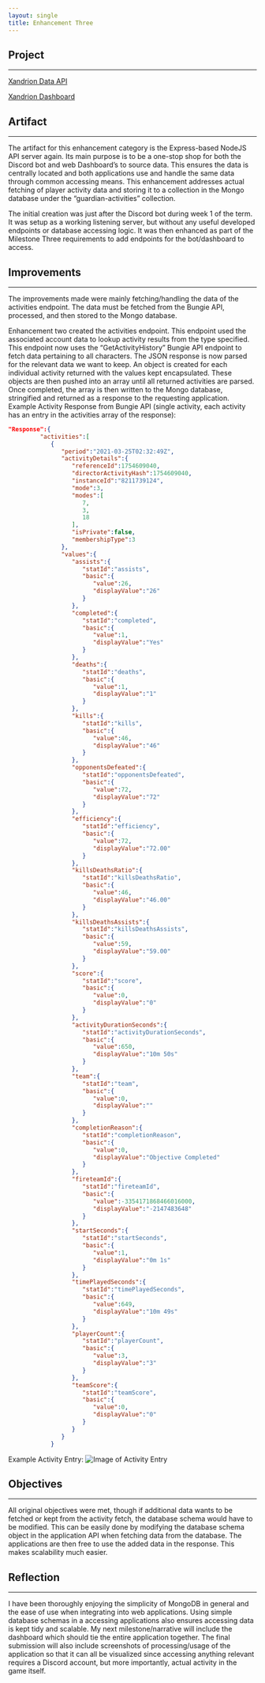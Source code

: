 ```yaml
---
layout: single
title: Enhancement Three
---
```


## Project
---
[Xandrion Data API](https://github.com/CrakinDev/xandrion2-api)

[Xandrion Dashboard](https://github.com/CrakinDev/xandrion2-dashboard)

## Artifact
---
The artifact for this enhancement category is the Express-based NodeJS API server again. Its main purpose is to be a one-stop shop for both the Discord bot and web Dashboard’s to source data. This ensures the data is centrally located and both applications use and handle the same data through common accessing means. This enhancement addresses actual fetching of player activity data and storing it to a collection in the Mongo database under the “guardian-activities” collection.

The initial creation was just after the Discord bot during week 1 of the term. It was setup as a working listening server, but without any useful developed endpoints or database accessing logic. It was then enhanced as part of the Milestone Three requirements to add endpoints for the bot/dashboard to access.

## Improvements
---
The improvements made were mainly fetching/handling the data of the activities endpoint. The data must be fetched from the Bungie API, processed, and then stored to the Mongo database.

Enhancement two created the activities endpoint. This endpoint used the associated account data to lookup activity results from the type specified. This endpoint now uses the “GetActivityHistory” Bungie API endpoint to fetch data pertaining to all characters. The JSON response is now parsed for the relevant data we want to keep. An object is created for each individual activity returned with the values kept encapsulated. These objects are then pushed into an array until all returned activities are parsed. Once completed, the array is then written to the Mongo database, stringified and returned as a response to the requesting application.
Example Activity Response from Bungie API (single activity, each activity has an entry in the activities array of the response):

```json
"Response":{
         "activities":[
            {
               "period":"2021-03-25T02:32:49Z",
               "activityDetails":{
                  "referenceId":1754609040,
                  "directorActivityHash":1754609040,
                  "instanceId":"8211739124",
                  "mode":3,
                  "modes":[
                     7,
                     3,
                     18
                  ],
                  "isPrivate":false,
                  "membershipType":3
               },
               "values":{
                  "assists":{
                     "statId":"assists",
                     "basic":{
                        "value":26,
                        "displayValue":"26"
                     }
                  },
                  "completed":{
                     "statId":"completed",
                     "basic":{
                        "value":1,
                        "displayValue":"Yes"
                     }
                  },
                  "deaths":{
                     "statId":"deaths",
                     "basic":{
                        "value":1,
                        "displayValue":"1"
                     }
                  },
                  "kills":{
                     "statId":"kills",
                     "basic":{
                        "value":46,
                        "displayValue":"46"
                     }
                  },
                  "opponentsDefeated":{
                     "statId":"opponentsDefeated",
                     "basic":{
                        "value":72,
                        "displayValue":"72"
                     }
                  },
                  "efficiency":{
                     "statId":"efficiency",
                     "basic":{
                        "value":72,
                        "displayValue":"72.00"
                     }
                  },
                  "killsDeathsRatio":{
                     "statId":"killsDeathsRatio",
                     "basic":{
                        "value":46,
                        "displayValue":"46.00"
                     }
                  },
                  "killsDeathsAssists":{
                     "statId":"killsDeathsAssists",
                     "basic":{
                        "value":59,
                        "displayValue":"59.00"
                     }
                  },
                  "score":{
                     "statId":"score",
                     "basic":{
                        "value":0,
                        "displayValue":"0"
                     }
                  },
                  "activityDurationSeconds":{
                     "statId":"activityDurationSeconds",
                     "basic":{
                        "value":650,
                        "displayValue":"10m 50s"
                     }
                  },
                  "team":{
                     "statId":"team",
                     "basic":{
                        "value":0,
                        "displayValue":""
                     }
                  },
                  "completionReason":{
                     "statId":"completionReason",
                     "basic":{
                        "value":0,
                        "displayValue":"Objective Completed"
                     }
                  },
                  "fireteamId":{
                     "statId":"fireteamId",
                     "basic":{
                        "value":-3354171868466016000,
                        "displayValue":"-2147483648"
                     }
                  },
                  "startSeconds":{
                     "statId":"startSeconds",
                     "basic":{
                        "value":1,
                        "displayValue":"0m 1s"
                     }
                  },
                  "timePlayedSeconds":{
                     "statId":"timePlayedSeconds",
                     "basic":{
                        "value":649,
                        "displayValue":"10m 49s"
                     }
                  },
                  "playerCount":{
                     "statId":"playerCount",
                     "basic":{
                        "value":3,
                        "displayValue":"3"
                     }
                  },
                  "teamScore":{
                     "statId":"teamScore",
                     "basic":{
                        "value":0,
                        "displayValue":"0"
                     }
                  }
               }
            }
```
Example Activity Entry:
![Image of Activity Entry](../../images/ActivityEntry.png)

## Objectives
---
All original objectives were met, though if additional data wants to be fetched or kept from the activity fetch, the database schema would have to be modified. This can be easily done by modifying the database schema object in the application API when fetching data from the database. The applications are then free to use the added data in the response. This makes scalability much easier.
 
## Reflection
---
I have been thoroughly enjoying the simplicity of MongoDB in general and the ease of use when integrating into web applications. Using simple database schemas in a accessing applications also ensures accessing data is kept tidy and scalable. My next milestone/narrative will include the dashboard which should tie the entire application together. The final submission will also include screenshots of processing/usage of the application so that it can all be visualized since accessing anything relevant requires a Discord account, but more importantly, actual activity in the game itself.


